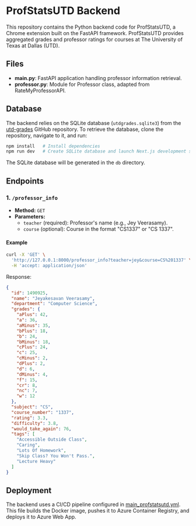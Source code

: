 # ProfStatsUTD Backend

This repository contains the Python backend code for ProfStatsUTD, a Chrome extension built on the FastAPI framework. ProfStatsUTD provides aggregated grades and professor ratings for courses at The University of Texas at Dallas (UTD).

## Files

- **main.py**: FastAPI application handling professor information retrieval.
- **professor.py**: Module for Professor class, adapted from RateMyProfessorAPI.

## Database

The backend relies on the SQLite database (`utdgrades.sqlite3`) from the [utd-grades](https://github.com/acmutd/utd-grades) GitHub repository. To retrieve the database, clone the repository, navigate to it, and run:

```bash
npm install   # Install dependencies
npm run dev   # Create SQLite database and launch Next.js development server
```

The SQLite database will be generated in the `db` directory.

## Endpoints

### 1. `/professor_info`

- **Method:** `GET`
- **Parameters:**
  - `teacher` (required): Professor's name (e.g., Jey Veerasamy).
  - `course` (optional): Course in the format "CS1337" or "CS 1337".

#### Example

```bash
curl -X 'GET' \
  'http://127.0.0.1:8000/professor_info?teacher=jey&course=CS%201337' \
  -H 'accept: application/json'
```

Response:

```json
{
  "id": 1490925,
  "name": "Jeyakesavan Veerasamy",
  "department": "Computer Science",
  "grades": {
    "aPlus": 42,
    "a": 36,
    "aMinus": 35,
    "bPlus": 18,
    "b": 24,
    "bMinus": 18,
    "cPlus": 24,
    "c": 25,
    "cMinus": 2,
    "dPlus": 2,
    "d": 6,
    "dMinus": 4,
    "f": 15,
    "cr": 8,
    "nc": 7,
    "w": 12
  },
  "subject": "CS",
  "course_number": "1337",
  "rating": 3.3,
  "difficulty": 3.8,
  "would_take_again": 76,
  "tags": [
    "Accessible Outside Class",
    "Caring",
    "Lots Of Homework",
    "Skip Class? You Won't Pass.",
    "Lecture Heavy"
  ]
}
```

## Deployment

The backend uses a CI/CD pipeline configured in [main_profstatsutd.yml](../.github/workflows/main_profstatsutd.yml). This file builds the Docker image, pushes it to Azure Container Registry, and deploys it to Azure Web App.